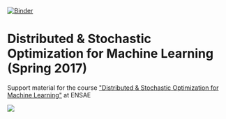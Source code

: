 [![Binder](http://mybinder.org/badge.svg)](http://mybinder.org:/repo/fabianp/dsoml_2017)


# Distributed & Stochastic Optimization for Machine Learning (Spring 2017)

Support material for the course ["Distributed & Stochastic Optimization for Machine Learning"](http://marcocuturi.net/dsoml.html) at ENSAE

![](https://upload.wikimedia.org/wikipedia/commons/2/22/ENSAE_logo_developpe.jpg)
